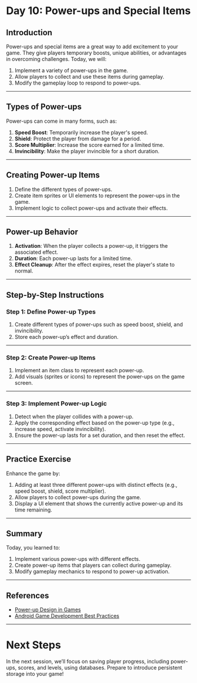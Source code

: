 # Day 10: Power-ups and Special Items

## Introduction

Power-ups and special items are a great way to add excitement to your game. They give players temporary boosts, unique abilities, or advantages in overcoming challenges. Today, we will:
1. Implement a variety of power-ups in the game.
2. Allow players to collect and use these items during gameplay.
3. Modify the gameplay loop to respond to power-ups.

---

## Types of Power-ups

Power-ups can come in many forms, such as:
1. **Speed Boost**: Temporarily increase the player's speed.
2. **Shield**: Protect the player from damage for a period.
3. **Score Multiplier**: Increase the score earned for a limited time.
4. **Invincibility**: Make the player invincible for a short duration.

---

## Creating Power-up Items

1. Define the different types of power-ups.
2. Create item sprites or UI elements to represent the power-ups in the game.
3. Implement logic to collect power-ups and activate their effects.

---

## Power-up Behavior

1. **Activation**: When the player collects a power-up, it triggers the associated effect.
2. **Duration**: Each power-up lasts for a limited time.
3. **Effect Cleanup**: After the effect expires, reset the player's state to normal.

---

## Step-by-Step Instructions

### Step 1: Define Power-up Types

1. Create different types of power-ups such as speed boost, shield, and invincibility.
2. Store each power-up’s effect and duration.

---

### Step 2: Create Power-up Items

1. Implement an item class to represent each power-up.
2. Add visuals (sprites or icons) to represent the power-ups on the game screen.

---

### Step 3: Implement Power-up Logic

1. Detect when the player collides with a power-up.
2. Apply the corresponding effect based on the power-up type (e.g., increase speed, activate invincibility).
3. Ensure the power-up lasts for a set duration, and then reset the effect.

---

## Practice Exercise

Enhance the game by:
1. Adding at least three different power-ups with distinct effects (e.g., speed boost, shield, score multiplier).
2. Allow players to collect power-ups during the game.
3. Display a UI element that shows the currently active power-up and its time remaining.

---

## Summary

Today, you learned to:
1. Implement various power-ups with different effects.
2. Create power-up items that players can collect during gameplay.
3. Modify gameplay mechanics to respond to power-up activation.

---

## References

- [Power-up Design in Games](https://www.gamasutra.com/blogs/AdamBrodie/20140619/222907/Designing_Powerups_and_Powerdowns_in_Video_Games.php)
- [Android Game Development Best Practices](https://developer.android.com/courses)

---

# Next Steps

In the next session, we’ll focus on saving player progress, including power-ups, scores, and levels, using databases. Prepare to introduce persistent storage into your game!
